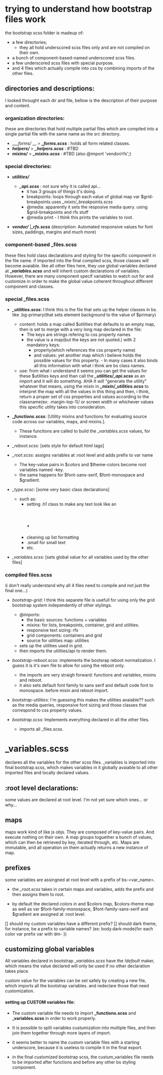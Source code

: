 # trying to understand how bootstrap files work
the bootstrap scss folder is madeup of:

- a few directories;
    - they all hold underscored scss files only and are not compiled on their own.
- a bunch of component-based-named underscored scss files.
- a few underscored scss files with special purpose.
- and 4 files which actually compile into css by combining imports of the other files.

## directories and descriptions:
I looked throught each dir and file, bellow is the description of their purpose and content.
### organization directories:
these are directories that hold multiple partial files which are compiled into a single partial file with the same name as the src directory.

- __*_forms/* __ >  __*_forms.scss*__ : holds all form related classes.
- __*helpers/*__ > __*_helpers.scss*__ : #TBD
- __*mixins/*__ > __*_mixins.scss*__ : #TBD (also @import 'vendor/rfs';)

### special directories:


- __*utilities/*__
    - __*_api.scss*__ : not sure why it is called api... 
        - it has 3 groups of things it's doing.
        - breakpoints: loops through each value of global map var $grid-breakpoints uses *_mixin/_breakpoints.scss*
        - @media: apparently it sets the resposive media query. using $grid-breakpoints and rfs stuff
        - @media print - I think this prints the variables to root. 

- __*vendor/*__
        |__*_rfs.scss*__ (description: Automated responsive values for font sizes, paddings, margins and much more)

### component-based _files.scss
these files hold class declarations and styling for the specific component in the file name.
if imported into the final compiled scss, those classes will become avaiable. 
like all other files here, they use global variables declared at __*_variables.scss*__ and will inherit custom declarations of variables. 
However, there are many component specif variables to watch out for and customize in order to make the global value coherent throughout different component and classes.

### special _files.scss

- __*_utilities.scss*__: I think this is the file that sets up the helper classes in bs. like .bg-primary(that sets element background to the value of $primary)
    - content: holds a map called $utilities that defaults to an empty map, then is set to merge with a very long map declared in the file:
        - The keys are strings refering to css property names
        - the value is a map(but the keys are not quoted.) with 2 mandatory keys: 
            - property(which references the css property name) 
            - and values: yet another map which i believe holds the possible values for this property. - In many cases it also binds all this information with what i think are bs class names.
    - use: from what i understand it seems you can get the values for these $utilities keys and than call the __*_utilities/_api.scss*__ as an import and it will do something. AHA It will "generate the utility" whatever that means, using the mixin in __*_mixin/_utilities.scss*__ to interpret the map with all the values in this thing and then, i think, return a proper set of css properties and values according to the classname(ex: .margin-top-1)/ or screen width or whichever values this specific utility takes into consideration.

- __*_functions.scss*__: [Utility mixins and functions for evaluating source code across our variables, maps, and mixins.].
    - These functions are called to build the *_variables.scss* values, for instance.


- *_reboot.scss*: [sets style for default html tags]

- *_root.scss*: assigns variables at :root level and adds prefix to var name
    - The key-value pairs in $colors and $theme-colors become root variables named <prefix>-key. 
    - the same happens for $font-sans-serif, $font-monospace and $gradient.

- *_type.scsc*: [some very basic class declarations]
    - such as:
        - setting .h1 class to make any text look like an <h1>. 
        - cleaning up list formatting
        - .small for small text
        - etc.

- *_variables.scss*: [sets global value for all variables used by the other files]



### compiled files.scss
(i don't really understand why all 4 files need to compile and not just the final one...)

- *bootstrap-grid*: I think this separete file is usefull for using only the grid bootstrap system independently of other stylings.
    - @imports:
        - the basic sources: functions + variables
        - mixins: for lists, breakpoints, container, grid and utilities.
        - responsive text sizing: rfs
        - grid components: containers and grid
        - source for utilities map: utilities
    - sets up the utilities used in grid. 
    - then imports the utilities/api to render them.

- *bootstrap-reboot.scss*: implements the bootsrap reboot normalization. I guess it is it's own file to allow for using the reboot only.
    - the imports are very straigh forward: functions and variables, mixins and reboot. 
    - it also sets default font family to sans serif and default code font to monospace. before mixin and reboot import.

- *bootstrap-utilities*: I'm guessing this makes the utilities avaiable?? such as the media queries, responsive font sizing and those classes that correspond to css property values.

- *bootstrap.scss*: Implements everything declared in all the other files. 
    - imports all _files.scss.


# _variables.scss
declares all the variables for the other scss files.
_variables is imported into final bootstrap.scss, which makes variables in it globally avaiable to all other imported files and locally declared values.

## :root level declarations:
some values are declared at root level. I'm not yet sure which ones... or why...

## maps
maps work kind of like js objs. They are composed of key-value pairs. And execute nothing on their own.
A map groups toguether a bunch of values, which can then be retrieved by key, iterated through, etc.
Maps are immutable, and all operation on them actually returns a new instance of map.


## prefixes
some variables are assingned at root level with a prefix of bs-<var_name>.
- the *_root.scss* takes in certain maps and variables, adds the prefix and then assigns them to root.

- by default the declared colors in and $colors map, $colors-theme map as well as var $font-family-monospace, $font-family-sans-serif and $gradient are assigned at :root level.

[] should my custom variables have a different prefix?
[] should dark theme, for instance, be a prefix to variable names? (ex: body.dark-mode{for each color var prefix var with dm- })

## customizing global variables 
All variables declared in bootstrap *_variables.scss* have the *!default* maker, which means the value declared will only be used if no other declaration takes place.

custom value for the variables can be set safely by creating a new file, which imports all the bootstrap variables. and redeclare those that need customization.

#### setting up CUSTOM variables file:
- The custom variable file needs to import **_functions.scss** and **_variables.scss** in order to work properly. 

- It is possible to split variables custumization into multiple files, and then join them together through more layers of import.

- it seems better to name the custom variable files with a starting underscore, because it is useless to compile it in the final export.

- in the final customized bootstrap scss, the custum_variables file needs to be imported after functions and before any other bs styling component.
